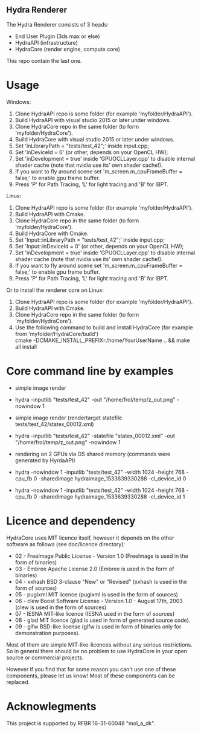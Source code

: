 ## Hydra Renderer

The Hydra Renderer consists of 3 heads:

- End User Plugin (3ds max or else)
- HydraAPI (infrastructure)
- HydraCore (render engine, compute core)

This repo contain the last one.

# Usage

Windows:
1. Clone HydraAPI repo is some folder (for example 'myfolder/HydraAPI'). 
2. Build HydraAPI with visual studio 2015 or later under windows.
3. Clone HydraCore repo in the same folder (to form 'myfolder/HydraCore').
4. Build HydraCore with visual studio 2015 or later under windows.
5. Set 'inLibraryPath = "tests/test_42";' inside input.cpp; 
6. Set 'inDeviceId = 0' (or other, depends on your OpenCL HW);
7. Set 'inDevelopment = true' inside 'GPUOCLLayer.cpp' to disable internal shader cache (note that nvidia use its' own shader cache!). 
8. If you want to fly around scene set 'm_screen.m_cpuFrameBuffer = false;' to enable gpu frame buffer.
9. Press 'P' for Path Tracing, 'L' for light tracing and 'B' for IBPT.

Linux:
1. Clone HydraAPI repo is some folder (for example 'myfolder/HydraAPI'). 
2. Build HydraAPI with Cmake.
3. Clone HydraCore repo in the same folder (to form 'myfolder/HydraCore').
4. Build HydraCore with Cmake.
5. Set 'Input::inLibraryPath = "tests/test_42";' inside input.cpp; 
6. Set 'Input::inDeviceId    = 0' (or other, depends on your OpenCL HW); 
7. Set 'inDevelopment = true' inside 'GPUOCLLayer.cpp' to disable internal shader cache (note that nvidia use its' own shader cache!).
8. If you want to fly around scene set 'm_screen.m_cpuFrameBuffer = false;' to enable gpu frame buffer.
9. Press 'P' for Path Tracing, 'L' for light tracing and 'B' for IBPT.

Or to install the renderer core on Linux:
1. Clone HydraAPI repo is some folder (for example 'myfolder/HydraAPI'). 
2. Build HydraAPI with Cmake.
3. Clone HydraCore repo in the same folder (to form 'myfolder/HydraCore').
4. Use the following command to build and install HydraCore (for example from 'myfolder/HydraCore/build')   
cmake -DCMAKE_INSTALL_PREFIX=/home/YourUserName .. && make all install

# Core command line by examples

* simple image render
* hydra -inputlib "tests/test_42" -out "/home/frol/temp/z_out.png" -nowindow 1 

* simple image render (rendertarget statefile tests/test_42/statex_00012.xml)
* hydra -inputlib "tests/test_42" -statefile "statex_00012.xml" -out "/home/frol/temp/z_out.png" -nowindow 1 

* rendering on 2 GPUs via OS shared memory (commands were generated by HyrdaAPI)
* hydra -nowindow 1 -inputlib "tests/test_42" -width 1024 -height 768 -cpu_fb 0 -sharedimage hydraimage_1533639330288 -cl_device_id 0
* hydra -nowindow 1 -inputlib "tests/test_42" -width 1024 -height 768 -cpu_fb 0 -sharedimage hydraimage_1533639330288 -cl_device_id 1


# Licence and dependency

HydraCore uses MIT licence itself, however it depends on the other software as follows (see doc/licence directory):

* 02 - FreeImage Public License - Version 1.0 (FreeImage is used in the form of binaries)
* 03 - Embree Apache License 2.0 (Embree is used in the form of binaries)
* 04 - xxhash BSD 3-clause "New" or "Revised" (xxhash is used in the form of sources)
* 05 - pugixml MIT licence (pugixml is used in the form of sources)
* 06 - clew Boost Software License - Version 1.0 - August 17th, 2003 (clew is used in the form of sources)
* 07 - IESNA MIT-like licence (IESNA used in the form of sources)
* 08 - glad MIT licence (glad is used in form of generated source code).
* 09 - glfw BSD-like license (glfw is used in form of binaries only for demonstration purposes).

Most of them are simple MIT-like-licences without any serious restrictions. 
So in general there should be no problem to use HydraCore in your open source or commercial projects. 

However if you find that for some reason you can't use one of these components, please let us know!
Most of these components can be replaced.

# Acknowlegments
This project is supported by RFBR 16-31-60048 "mol_a_dk".
